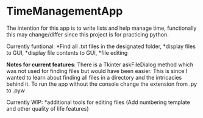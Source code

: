 # TimeManagementApp
The intention for this app is to write lists and help manage time, functionally this may change/differ since this project is for practicing python.

Currently funtional: *Find all .txt files in the designated folder, *display files to GUI, *display file contents to GUI, *file editing

  **Notes for current features**: There is a Tkinter askFileDialog method which was not used for finding files but would have been easier. This is since I wanted to learn about finding all files in a directory and the intricacies behind it. To run the app without the console change the extension from .py to .pyw   

Currently WIP: *additional tools for editing files (Add numbering template and other quality of life features)
